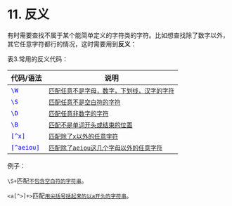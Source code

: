 # 11. 反义

有时需要查找不属于某个能简单定义的字符类的字符。比如想查找除了数字以外，其它任意字符都行的情况，这时需要用到**反义**：

表3.常用的反义代码：

| 代码/语法 | 说明 |
| -- | -- |
| <span style="color: blue;">`\W`</span> | <u>`匹配任意不是字母，数字，下划线，汉字的字符`</u> |
| <span style="color: blue;">`\S`</span> | <u>`匹配任意不是空白符的字符`</u> |
| <span style="color: blue;">`\D`</span> | <u>`匹配任意非数字的字符`</u> |
| <span style="color: blue;">`\B`</span> | <u>`匹配不是单词开头或结束的位置`</u> |
| <span style="color: blue;">`[^x]`</span> | <u>`匹配除了x以外的任意字符`</u> |
| <span style="color: blue;">`[^aeiou]`</span> | <u>`匹配除了aeiou这几个字母以外的任意字符`</u> |

例子：

`\S+`匹配<u>`不包含空白符的字符串`</u>。

`<a[^>]+>`匹配<u>`用尖括号括起来的以a开头的字符串`</u>。